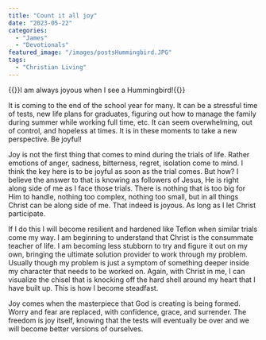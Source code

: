 ```yaml
---
title: "Count it all joy"
date: "2023-05-22"
categories: 
  - "James"
  - "Devotionals"
featured_image: "/images/postsHummingbird.JPG"
tags: 
  - "Christian Living"
---
```

{{<featuredimage>}}I am always joyous when I see a Hummingbird!{{</featuredimage>}}

It is coming to the end of the school year for many.  It can be a stressful time of tests, new life plans for graduates, figuring out how to manage the family during summer while working full time, etc. It can seem overwhelming, out of control, and hopeless at times.  It is in these moments to take a new perspective.  Be joyful!

Joy is not the first thing that comes to mind during the trials of life.  Rather emotions of anger, sadness, bitterness, regret, isolation come to mind.  I think the key here is to be joyful as soon as the trial comes. But how?  I believe the answer to that is knowing as followers of Jesus, He is right along side of me as I face those trials.  There is nothing that is too big for Him to handle, nothing too complex, nothing too small, but in all things Christ can be along side of me.  That indeed is joyous.  As long as I let Christ participate.

If I do this I will become resilient and hardened like Teflon when similar trials come my way.  I am beginning to understand that Christ is the consummate teacher of life.  I am becoming less stubborn to try and figure it out on my own, bringing the ultimate solution provider to work through my problem.  Usually though my problem is just a symptom of something deeper inside my character that needs to be worked on.  Again, with Christ in me, I can visualize the chisel that is knocking off the hard shell around my heart that I have built up.  This is how I become steadfast.

Joy comes when the masterpiece that God is creating is being formed.  Worry and fear are replaced, with confidence, grace, and surrender.  The freedom is joy itself, knowing that the tests will eventually be over and we will become better versions of ourselves.